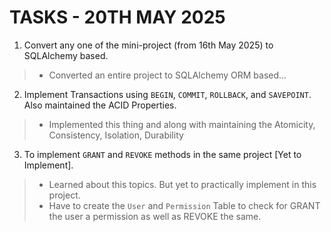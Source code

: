 # TASKS - 20TH MAY 2025

1. Convert any one of the mini-project (from 16th May 2025) to SQLAlchemy based.

> - Converted an entire project to SQLAlchemy ORM based...

2. Implement Transactions using `BEGIN`, `COMMIT`, `ROLLBACK`, and `SAVEPOINT`. Also maintained the ACID Properties.

> - Implemented this thing and along with maintaining the Atomicity, Consistency, Isolation, Durability

3. To implement `GRANT` and `REVOKE` methods in the same project [Yet to Implement].

> - Learned about this topics. But yet to practically implement in this project.
> - Have to create the `User` and `Permission` Table to check for GRANT the user a permission as well as REVOKE the same.
